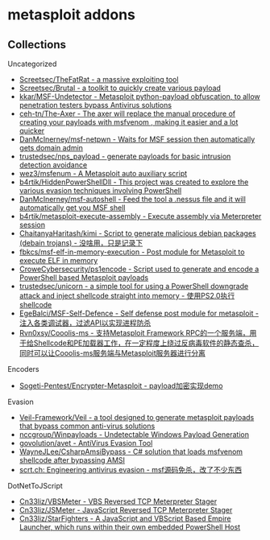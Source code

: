 # metasploit addons

## Collections

Uncategorized

* [Screetsec/TheFatRat - a massive exploiting tool](https://github.com/Screetsec/TheFatRat)
* [Screetsec/Brutal - a toolkit to quickly create various payload](https://github.com/Screetsec/Brutal.git)
* [kkar/MSF-Undetector - Metasploit python-payload obfuscation, to allow penetration testers bypass Antivirus solutions](https://github.com/kkar/MSF-Undetector)
* [ceh-tn/The-Axer - The axer will replace the manual procedure of creating your payloads with msfvenom , making it easier and a lot quicker](https://github.com/ceh-tn/The-Axer)
* [DanMcInerney/msf-netpwn - Waits for MSF session then automatically gets domain admin](https://github.com/DanMcInerney/msf-netpwn)
* [trustedsec/nps_payload - generate payloads for basic intrusion detection avoidance](https://github.com/trustedsec/nps_payload)
* [wez3/msfenum - A Metasploit auto auxiliary script](https://github.com/wez3/msfenum)
* [b4rtik/HiddenPowerShellDll - This project was created to explore the various evasion techniques involving PowerShell](https://github.com/b4rtik/HiddenPowerShellDll)
* [DanMcInerney/msf-autoshell - Feed the tool a .nessus file and it will automatically get you MSF shell](https://github.com/DanMcInerney/msf-autoshell)
* [b4rtik/metasploit-execute-assembly - Execute assembly via Meterpreter session](https://github.com/b4rtik/metasploit-execute-assembly)
* [ChaitanyaHaritash/kimi - Script to generate malicious debian packages (debain trojans) - 没啥用，只是记录下](https://github.com/ChaitanyaHaritash/kimi)
* [fbkcs/msf-elf-in-memory-execution - Post module for Metasploit to execute ELF in memory](https://github.com/fbkcs/msf-elf-in-memory-execution)
* [CroweCybersecurity/ps1encode - Script used to generate and encode a PowerShell based Metasploit payloads](https://github.com/CroweCybersecurity/ps1encode)
* [trustedsec/unicorn - a simple tool for using a PowerShell downgrade attack and inject shellcode straight into memory - 使用PS2.0执行shellcode](https://github.com/trustedsec/unicorn)
* [EgeBalci/MSF-Self-Defence - Self defense post module for metasploit - 注入各类调试器，过滤API以实现进程防杀](https://github.com/EgeBalci/MSF-Self-Defence)
* [Rvn0xsy/Cooolis-ms - 支持Metasploit Framework RPC的一个服务端，用于给Shellcode和PE加载器工作，在一定程度上绕过反病毒软件的静态查杀，同时可以让Cooolis-ms服务端与Metasploit服务器进行分离](https://github.com/Rvn0xsy/Cooolis-ms)

Encoders

* [Sogeti-Pentest/Encrypter-Metasploit - payload加密实现demo](https://github.com/Sogeti-Pentest/Encrypter-Metasploit)

Evasion

* [Veil-Framework/Veil - a tool designed to generate metasploit payloads that bypass common anti-virus solutions](https://github.com/Veil-Framework/Veil)
* [nccgroup/Winpayloads - Undetectable Windows Payload Generation](https://github.com/nccgroup/Winpayloads)
* [govolution/avet - AntiVirus Evasion Tool](https://github.com/govolution/avet)
* [WayneJLee/CsharpAmsiBypass - C# solution that loads msfvenom shellcode after bypassing AMSI](https://github.com/WayneJLee/CsharpAmsiBypass)
* [scrt.ch: Engineering antivirus evasion - msf源码免杀，改了不少东西](https://blog.scrt.ch/2020/06/19/engineering-antivirus-evasion/)

DotNetToJScript

* [Cn33liz/VBSMeter - VBS Reversed TCP Meterpreter Stager](https://github.com/Cn33liz/VBSMeter)
* [Cn33liz/JSMeter - JavaScript Reversed TCP Meterpreter Stager](https://github.com/Cn33liz/JSMeter)
* [Cn33liz/StarFighters - A JavaScript and VBScript Based Empire Launcher, which runs within their own embedded PowerShell Host](https://github.com/Cn33liz/StarFighters)


